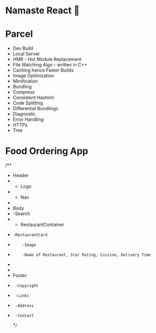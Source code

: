 # Namaste React 🚀

# Parcel

- Dev Build
- Local Server
- HMR - Hot Module Replacement
- File Watching Algo - written in C++
- Caching hence Faster Builds
- Image Optimization
- Minification
- Bundling
- Compress
- Consistent Hashinh
- Code Splitting
- Differential Bundlingc
- Diagnostic
- Error Handling
- HTTPs
- Tree

# Food Ordering App

/\*\*

- Header
- - Logo
- - Nav
-
- Body
- -Search
- - RestaurantContainer
-     -RestaurantCard
-         -Image
-         -Name of Restaurant, Star Rating, Cuisine, Delivery Time
-
-
- Footer
-      -Copyright
-      -Links
-      -Address
-      -Contact
  \*/
